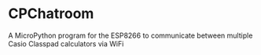 # CPChatroom
A MicroPython program for the ESP8266 to communicate between multiple Casio Classpad calculators via WiFi
